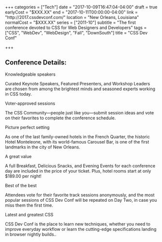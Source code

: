 +++
categories = ["Tech"]
date = "2017-10-09T16:47:04-04:00"
draft = true
earlyCost = "$XXX.XX"
end = "2017-10-11T00:00:00-04:00"
link = "http://2017.cssdevconf.com/"
location = "New Orleans, Louisiana"
normalCost = "$XXX.XX"
series = ["2011-10"]
subtitle = "The first conference devoted to CSS for Web Designers and Developers"
tags = ["CSS", "WebDev", "WebDesign", "Fall", "DownSouth"]
title = "CSS Dev Conf"

+++


## Conference Details:

Knowledgeable speakers

Curated Keynote Speakers, Featured Presenters, and Workshop Leaders are chosen from among the brightest minds and seasoned experts working in CSS today.

Voter-approved sessions

The CSS Community—people just like you—submit session ideas and vote on their favorites to complete the conference schedule.

Picture perfect setting

As one of the last family-owned hotels in the French Quarter, the historic Hotel Monteleone, with its world-famous Carousel Bar, is one of the first landmarks in the city of New Orleans.

A great value

A full Breakfast, Delicious Snacks, and Evening Events for each conference day are included in the price of your ticket. Plus, hotel rooms start at only $189.00 per night!

Best of the best

Attendees vote for their favorite track sessions anonymously, and the most popular sessions of CSS Dev Conf will be repeated on Day Two, in case you miss them the first time.

Latest and greatest CSS

CSS Dev Conf is the place to learn new techniques, whether you need to improve everyday workflow or learn the cutting-edge specifications landing in browser nightly builds..